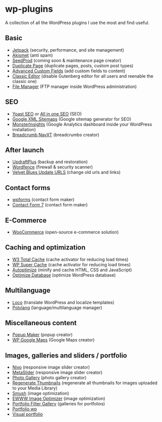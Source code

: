 # wp-plugins
A collection of all the WordPress plugins I use the most and find useful.

## Basic
- [Jetpack](https://wordpress.org/plugins/jetpack/) (security, performance, and site management)
- [Akismet](https://wordpress.org/plugins/akismet/) (anti spam)
- [SeedProd](https://wordpress.org/plugins/coming-soon/) (coming soon & maintenance page creator)
- [Duplicate Page](https://wordpress.org/plugins/duplicate-page/) (duplicate pages, posts, custom post types)
- [Advanced Custom Fields](https://wordpress.org/plugins/advanced-custom-fields/) (add custom fields to content)
- [Classic Editor](https://wordpress.org/plugins/classic-editor/) (disable Gutenberg editor for all users and reenable the classic one)
- [File Manager](https://wordpress.org/plugins/wp-file-manager/) (FTP manager inside WordPress administration)

## SEO
- [Yoast SEO](https://wordpress.org/plugins/wordpress-seo/) or [All in one SEO](https://wordpress.org/plugins/all-in-one-seo-pack/) (SEO)
- [Google XML Sitemaps](https://wordpress.org/plugins/google-sitemap-generator/) (Google sitemap generator for SEO)
- [MonsterInsights](https://wordpress.org/plugins/google-analytics-for-wordpress/) (Google Analytics dashboard inside your WordPress installation)
- [Breadcrumb NavXT](https://wordpress.org/plugins/breadcrumb-navxt/) (breadcrumbs creator)

## After launch
- [UpdraftPlus](https://wordpress.org/plugins/updraftplus/) (backup and restoration)
- [Wordfence](https://wordpress.org/plugins/wordfence/) (firewall & security scanner)
- [Velvet Blues Update URLS](https://wordpress.org/plugins/velvet-blues-update-urls/) (change old urls and links)

## Contact forms
- [wpforms](https://wordpress.org/plugins/wpforms-lite/) (contact form maker)
- [Contact Form 7](https://wordpress.org/plugins/contact-form-7/) (contact form maker)

## E-Commerce
- [WooCommerce](https://wordpress.org/plugins/woocommerce/) (open-source e-commerce solution)

## Caching and optimization
- [W3 Total Cache](https://wordpress.org/plugins/w3-total-cache/) (cache activator for reducing load times)
- [WP Super Cache](https://wordpress.org/plugins/wp-super-cache/) (cache activator for reducing load times)
- [Autoptimize](https://wordpress.org/plugins/autoptimize/) (minify and cache HTML, CSS and JavaScript)
- [Optimize Database](https://wordpress.org/plugins/rvg-optimize-database/) (optimize WordPress database)

## Multilanguage
- [Loco](https://wordpress.org/plugins/loco-translate/) (translate WordPress and localize templates)
- [Polylang](https://wordpress.org/plugins/polylang/) (language/multilanguage manager)

## Miscellaneous content
- [Popup Maker](https://wordpress.org/plugins/popup-maker/) (popup creator)
- [WP Google Maps](https://wordpress.org/plugins/wp-google-maps/) (Google Maps creator)

## Images, galleries and sliders / portfolio
- [Nivo](https://wordpress.org/plugins/nivo-slider-lite/) (responsive image slider creator)
- [MetaSlider](https://wordpress.org/plugins/ml-slider/) (responsive image slider creator)
- [Photo Gallery](https://wordpress.org/plugins/photo-gallery/) (photo gallery creator)
- [Regenerate Thumbnails](https://wordpress.org/plugins/regenerate-thumbnails/) (regenerate all thumbnails for images uploaded to your Media Library)
- [Smush](https://wordpress.org/plugins/wp-smushit/) (image optimization)
- [EWWW Image Optimizer](https://wordpress.org/plugins/ewww-image-optimizer/) (image optimization)
- [Portfolio Filter Gallery](https://wordpress.org/plugins/portfolio-filter-gallery/) (galleries for portfolios)
- [Portfolio wp](https://wordpress.org/plugins/portfolio-wp/)
- [Visual portfolio](https://wordpress.org/plugins/visual-portfolio/)
